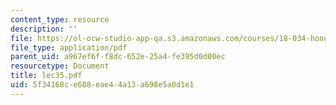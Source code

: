 ```yaml
---
content_type: resource
description: ''
file: https://ol-ocw-studio-app-qa.s3.amazonaws.com/courses/18-034-honors-differential-equations-spring-2004/5f34168ce688eae44a13a698e5a0d1e1_lec35.pdf
file_type: application/pdf
parent_uid: a967ef6f-f8dc-652e-25a4-fe395d0d00ec
resourcetype: Document
title: lec35.pdf
uid: 5f34168c-e688-eae4-4a13-a698e5a0d1e1
---
```

